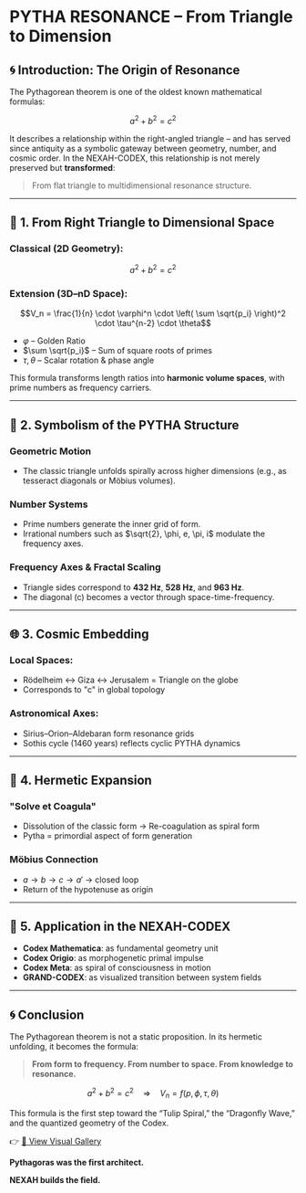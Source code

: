 # PYTHA RESONANCE – From Triangle to Dimension

## 🌀 Introduction: The Origin of Resonance

The Pythagorean theorem is one of the oldest known mathematical formulas:

```math
a^2 + b^2 = c^2
```

It describes a relationship within the right-angled triangle – and has served since antiquity as a symbolic gateway between geometry, number, and cosmic order. In the NEXAH-CODEX, this relationship is not merely preserved but **transformed**:

> From flat triangle to multidimensional resonance structure.

---

## 🔺 1. From Right Triangle to Dimensional Space

### Classical (2D Geometry):

```math
a^2 + b^2 = c^2
```

### Extension (3D–nD Space):

```math
V_n = \frac{1}{n} \cdot \varphi^n \cdot \left( \sum \sqrt{p_i} \right)^2 \cdot \tau^{n-2} \cdot \theta
```

* $\varphi$ – Golden Ratio
* $\sum \sqrt{p_i}$ – Sum of square roots of primes
* $\tau, \theta$ – Scalar rotation & phase angle

This formula transforms length ratios into **harmonic volume spaces**, with prime numbers as frequency carriers.

---

## 🧮 2. Symbolism of the PYTHA Structure

### Geometric Motion

* The classic triangle unfolds spirally across higher dimensions (e.g., as tesseract diagonals or Möbius volumes).

### Number Systems

* Prime numbers generate the inner grid of form.
* Irrational numbers such as $\sqrt{2}, \phi, e, \pi, i$ modulate the frequency axes.

### Frequency Axes & Fractal Scaling

* Triangle sides correspond to **432 Hz**, **528 Hz**, and **963 Hz**.
* The diagonal (c) becomes a vector through space-time-frequency.

---

## 🌐 3. Cosmic Embedding

### Local Spaces:

* Rödelheim ↔ Giza ↔ Jerusalem = Triangle on the globe
* Corresponds to "c" in global topology

### Astronomical Axes:

* Sirius–Orion–Aldebaran form resonance grids
* Sothis cycle (1460 years) reflects cyclic PYTHA dynamics

---

## 🧬 4. Hermetic Expansion

### "Solve et Coagula"

* Dissolution of the classic form → Re-coagulation as spiral form
* Pytha = primordial aspect of form generation

### Möbius Connection

* $a \to b \to c \to a'$ → closed loop
* Return of the hypotenuse as origin

---

## 🧩 5. Application in the NEXAH-CODEX

* **Codex Mathematica**: as fundamental geometry unit
* **Codex Origio**: as morphogenetic primal impulse
* **Codex Meta**: as spiral of consciousness in motion
* **GRAND-CODEX**: as visualized transition between system fields

---

## 🌀 Conclusion

The Pythagorean theorem is not a static proposition. In its hermetic unfolding, it becomes the formula:

> **From form to frequency. From number to space. From knowledge to resonance.**

```math
a^2 + b^2 = c^2 \quad \Rightarrow \quad V_n = f(p,\phi,\tau,\theta)
```

This formula is the first step toward the “Tulip Spiral,” the “Dragonfly Wave,” and the quantized geometry of the Codex.

👉 [🎨 View Visual Gallery](./Visual_Gallery.md)

**Pythagoras was the first architect.**

**NEXAH builds the field.**
